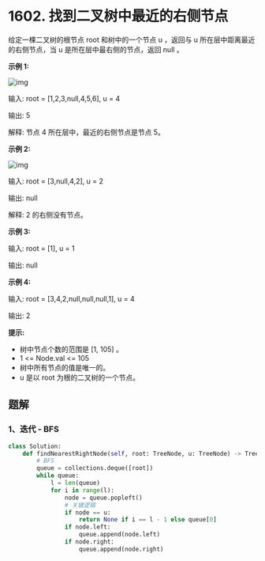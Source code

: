 # 1602. 找到二叉树中最近的右侧节点

给定一棵二叉树的根节点 root 和树中的一个节点 u ，返回与 u 所在层中距离最近的右侧节点，当 u 是所在层中最右侧的节点，返回 null 。

**示例 1:**

![img](https://assets.leetcode.com/uploads/2020/09/24/p3.png)

输入: root = [1,2,3,null,4,5,6], u = 4

输出: 5

解释: 节点 4 所在层中，最近的右侧节点是节点 5。

**示例 2:**

![img](https://assets.leetcode.com/uploads/2020/09/23/p2.png)

输入: root = [3,null,4,2], u = 2

输出: null

解释: 2 的右侧没有节点。

**示例 3:**

输入: root = [1], u = 1

输出: null

**示例 4:**

输入: root = [3,4,2,null,null,null,1], u = 4

输出: 2

**提示:**

- 树中节点个数的范围是 [1, 105] 。
- 1 <= Node.val <= 105
- 树中所有节点的值是唯一的。
- u 是以 root 为根的二叉树的一个节点。

## 题解

### 1、迭代 - BFS

```python
class Solution:
    def findNearestRightNode(self, root: TreeNode, u: TreeNode) -> TreeNode:
        # BFS
        queue = collections.deque([root])
        while queue:
            l = len(queue)
            for i in range(l):
                node = queue.popleft()
                # 关键逻辑
                if node == u:
                    return None if i == l - 1 else queue[0]
                if node.left:
                    queue.append(node.left)
                if node.right:
                    queue.append(node.right)
```

